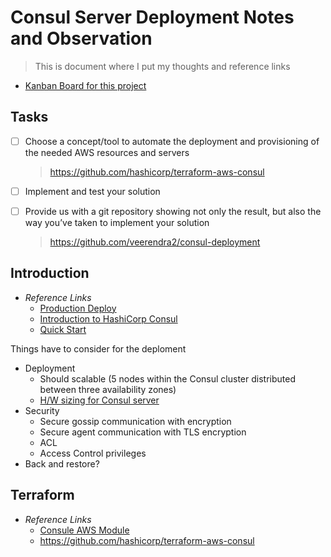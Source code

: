 # Consul Server Deployment Notes and Observation
> This is document where I put my thoughts and reference links

* [Kanban Board for this project](https://github.com/veerendra2/consul-deployment/projects/1)

## Tasks
- [ ] Choose a concept/tool to automate the deployment and provisioning of the needed AWS resources and servers
   > https://github.com/hashicorp/terraform-aws-consul
- [ ] Implement and test your solution
- [ ] Provide us with a git repository showing not only the result, but also the way you’ve taken to implement your solution
   > https://github.com/veerendra2/consul-deployment


## Introduction
* _Reference Links_
    * [Production Deploy](https://learn.hashicorp.com/tutorials/consul/deployment-overview?in=consul/production-deploy)
    * [Introduction to HashiCorp Consul](https://www.youtube.com/watch?v=mxeMdl0KvBI)
    * [Quick Start](https://learn.hashicorp.com/tutorials/consul/get-started?in=consul/getting-started)

Things have to consider for the deploment
* Deployment
   * Should scalable (5 nodes within the Consul cluster distributed between three availability zones)
   * [H/W sizing for Consul server](https://learn.hashicorp.com/tutorials/consul/reference-architecture?in=consul/production-deploy#hardware-sizing-for-consul-servers)
* Security
   * Secure gossip communication with encryption
   * Secure agent communication with TLS encryption
   * ACL
   * Access Control privileges
* Back and restore?

## Terraform
* _Reference Links_
  * [Consule AWS Module](https://registry.terraform.io/modules/hashicorp/consul/aws/latest)
  * https://github.com/hashicorp/terraform-aws-consul